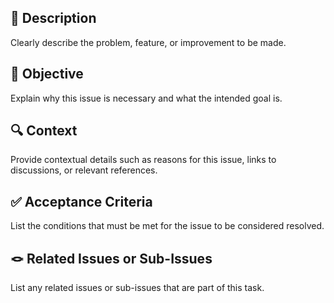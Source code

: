 
## 📌 Description

Clearly describe the problem, feature, or improvement to be made.

## 🎯 Objective

Explain why this issue is necessary and what the intended goal is.

## 🔍 Context

Provide contextual details such as reasons for this issue, links to discussions, or relevant references.

## ✅ Acceptance Criteria

List the conditions that must be met for the issue to be considered resolved.

## 🪢 Related Issues or Sub-Issues

List any related issues or sub-issues that are part of this task.
